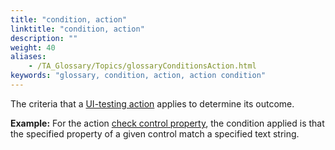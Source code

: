 ```yaml
--- 
title: "condition, action"
linktitle: "condition, action"
description: ""
weight: 40
aliases: 
    - /TA_Glossary/Topics/glossaryConditionsAction.html
keywords: "glossary, condition, action, action condition"
---
```


The criteria that a [UI-testing action](/TA_Glossary/Topics/glossaryUITestingAction.html) applies to determine its outcome.

**Example:** For the action [check control property](/TA_Automation/Topics/bia_check_control_property.html), the condition applied is that the specified property of a given control match a specified text string.

